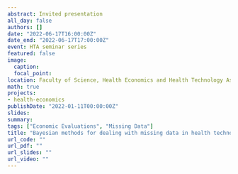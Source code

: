 ```yaml
---
abstract: Invited presentation
all_day: false
authors: []
date: "2022-06-17T16:00:00Z"
date_end: "2022-06-17T17:00:00Z"
event: HTA seminar series
featured: false
image:
  caption: 
  focal_point: 
location: Faculty of Science, Health Economics and Health Technology Assessment, Vrije Universiteit Amsterdam, Amsterdam - NL
math: true
projects:
- health-economics
publishDate: "2022-01-11T00:00:00Z"
slides: 
summary: 
tags: ["Economic Evaluations", "Missing Data"]
title: "Bayesian methods for dealing with missing data in health technology assessment"
url_code: ""
url_pdf: ""
url_slides: ""
url_video: ""
---
```





